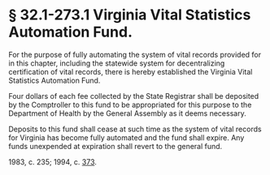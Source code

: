 # § 32.1-273.1 Virginia Vital Statistics Automation Fund.

<p>For the purpose of fully automating the system of vital records provided for in this chapter, including the statewide system for decentralizing certification of vital records, there is hereby established the Virginia Vital Statistics Automation Fund.</p><p>Four dollars of each fee collected by the State Registrar shall be deposited by the Comptroller to this fund to be appropriated for this purpose to the Department of Health by the General Assembly as it deems necessary.</p><p>Deposits to this fund shall cease at such time as the system of vital records for Virginia has become fully automated and the fund shall expire. Any funds unexpended at expiration shall revert to the general fund.</p><p>1983, c. 235; 1994, c. <a href='http://lis.virginia.gov/cgi-bin/legp604.exe?941+ful+CHAP0373'>373</a>.</p>